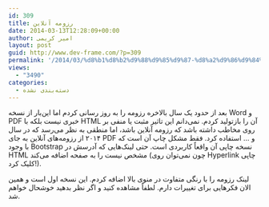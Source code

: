 ```yaml
---
id: 309
title: رزومه آنلاین
date: 2014-03-13T12:28:09+00:00
author: امیر کریمی
layout: post
guid: http://www.dev-frame.com/?p=309
permalink: '/2014/03/%d8%b1%d8%b2%d9%88%d9%85%d9%87-%d8%a2%d9%86%d9%84%d8%a7%db%8c%d9%86/'
views:
  - "3490"
categories:
  - دسته‌بندی نشده
---
```

بعد از حدود یک سال بالاخره رزومه را به روز رسانی کردم اما این‌بار از نسخه Word و PDF خبری نیست بلکه با HTML آن را بازتولید کردم. نمی‌دانم این تاثیر مثبت یا منفی بر روی مخاطب داشته باشد که رزومه آنلاین باشد، اما منطقی به نظر می‌رسد که در سال ۲۰۱۴ از رزومه‌های آنلاین به جای PDF و &#8230; استفاده کرد. فقط مشکل چاپ آن است که با وجود Bootstrap نسخه چاپی آن واقعاً کاربردی است. حتی لینک‌هایی که آدرسش در HTML مشخص نیست را به صفحه اضافه می‌کند (چون نمی‌توان روی Hyperlink چاپی کلیک کرد!).

لینک رزومه را با رنگی متفاوت در منوی بالا اضافه کردم. این نسخه اول است و همین الان فکر‌هایی برای تغییرات دارم. لطفاً مشاهده کنید و اگر نظر بدهید خوشحال خواهم شد.